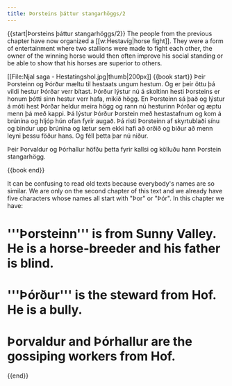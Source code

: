 ```yaml
---
title: Þorsteins þáttur stangarhöggs/2
---
```


{{start|Þorsteins þáttur stangarhöggs/2}}
The people from the previous chapter have now organized a [[w:Hestavíg|horse fight]]. They were a form of entertainment where two stallions were made to fight each other, the owner of the winning horse would then often improve his social standing or be able to show that his horses are superior to others.


[[File:Njal saga - Hestatingshol.jpg|thumb|200px]]
{{book start}}
Þeir Þorsteinn og Þórður mæltu til hestaats ungum hestum. Og er þeir öttu þá vildi hestur Þórðar verr bítast. Þórður lýstur nú á skoltinn hesti Þorsteins er honum þótti sinn hestur verr hafa, mikið högg. En Þorsteinn sá það og lýstur á móti hest Þórðar  heldur meira högg og rann nú hesturinn Þórðar  og æptu menn þá með kappi. Þá lýstur Þórður Þorstein með hestastafnum og kom á brúnina og hljóp hún ofan fyrir augað. Þá risti Þorsteinn af skyrtublaði sínu og bindur upp brúnina og lætur sem ekki hafi að orðið og biður að menn leyni þessu föður hans. Og féll þetta þar nú niður.

Þeir Þorvaldur og Þórhallur höfðu þetta fyrir kallsi og kölluðu hann Þorstein stangarhögg.

{{book end}}


It can be confusing to read old texts because everybody's names are so similar. We are only on the second chapter of this text and we already have five characters whose names all start with "Þor" or "Þór". In this chapter we have:

# '''Þorsteinn''' is from Sunny Valley. He is a horse-breeder and his father is blind.
# '''Þórður''' is the steward from Hof. He is a bully.
# Þorvaldur and Þórhallur are the gossiping workers from Hof.

{{end}}